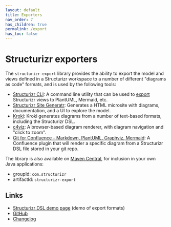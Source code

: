 ```yaml
---
layout: default
title: Exporters
nav_order: 7
has_children: true
permalink: /export
has_toc: false
---
```


# Structurizr exporters

The `structurizr-export` library provides the ability to export the model and views defined in a Structurizr workspace to a number of different "diagrams as code" formats, and is used by the following tools:

- [Structurizr CLI](/cli): A command line utility that can be used to [export](/cli/export) Structurizr views to PlantUML, Mermaid, etc.
- [Structurizr Site Generatr](https://github.com/avisi-cloud/structurizr-site-generatr): Generates a HTML microsite with diagrams, documentation, and a UI to explore the model. 
- [Kroki](https://kroki.io): Kroki generates diagrams from a number of text-based formats, including the Structurizr DSL.
- [c4viz](https://github.com/pmorch/c4viz): A browser-based diagram renderer, with diagram navigation and "click to zoom".
- [Git for Confluence - Markdown, PlantUML, Graphviz, Mermaid](https://marketplace.atlassian.com/apps/1211675/git-for-confluence-markdown-plantuml-graphviz-mermaid): A Confluence plugin that will render a specific diagram from a Structurizr DSL file stored in your git repo.

The library is also available on [Maven Central](https://mvnrepository.com/artifact/com.structurizr/structurizr-export), for inclusion in your own Java applications:

- groupId: `com.structurizr`
- artifactId: `structurizr-export`

## Links

- [Structurizr DSL demo page](https://structurizr.com/dsl) (demo of export formats)
- [GitHub](https://github.com/structurizr/export)
- [Changelog](https://github.com/structurizr/export/blob/main/docs/changelog.md)